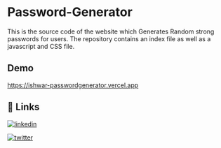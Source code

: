 
# Password-Generator

This is the source code of the website which Generates Random strong passwords for users.
The repository contains an index file as well as a javascript and CSS file.


## Demo

https://ishwar-passwordgenerator.vercel.app


## 🔗 Links

[![linkedin](https://img.shields.io/badge/linkedin-0A66C2?style=for-the-badge&logo=linkedin&logoColor=white)](https://www.linkedin.com/ishwar-mhase)

[![twitter](https://img.shields.io/badge/twitter-1DA1F2?style=for-the-badge&logo=twitter&logoColor=white)](https://twitter.com/IshwarMhase)

